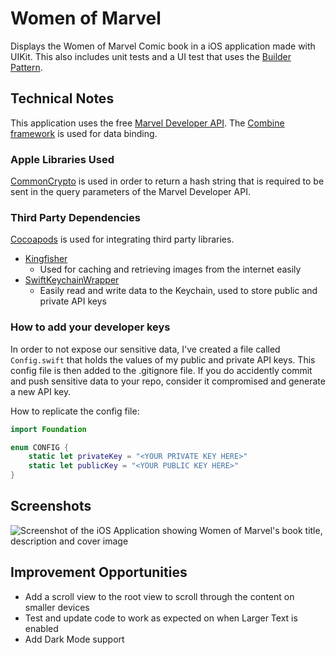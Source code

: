 # Women of Marvel
Displays the Women of Marvel Comic book in a iOS application made with UIKit.
This also includes unit tests and a UI test that uses the [Builder Pattern](https://www.geeksforgeeks.org/builder-design-pattern/).

## Technical Notes
This application uses the free [Marvel Developer API](developer.marvel.com). The [Combine framework](https://developer.apple.com/documentation/combine) is used for data binding.

### Apple Libraries Used
[CommonCrypto](https://developer.apple.com/security/) is used in order to return a hash string that is required to be sent in the query parameters of the Marvel Developer API.

### Third Party Dependencies
[Cocoapods](https://cocoapods.org/) is used for integrating third party libraries.
- [Kingfisher](https://cocoapods.org/pods/Kingfisher)
    - Used for caching and retrieving images from the internet easily
- [SwiftKeychainWrapper](https://cocoapods.org/pods/SwiftKeychainWrapper)
    - Easily read and write data to the Keychain, used to store public and private API keys

### How to add your developer keys

In order to not expose our sensitive data, I've created a file called `Config.swift` that holds the values of my public and private API keys.
This config file is then added to the .gitignore file. If you do accidently commit and push sensitive data to your repo, consider it compromised and generate a new API key.

How to replicate the config file:

```swift
import Foundation

enum CONFIG {
    static let privateKey = "<YOUR PRIVATE KEY HERE>"
    static let publicKey = "<YOUR PUBLIC KEY HERE>"
}
```

## Screenshots
![Screenshot of the iOS Application showing Women of Marvel's book title, description and cover
image](https://res.cloudinary.com/farheezyx3/image/upload/v1651649691/WomenOfMarvel%20Repo/Simulator_Screen_Shot_-_iPhone_12_Pro_Max_-_2022-05-03_at_21.28.44.png)

## Improvement Opportunities 
- Add a scroll view to the root view to scroll through the content on smaller devices
- Test and update code to work as expected on when Larger Text is enabled
- Add Dark Mode support